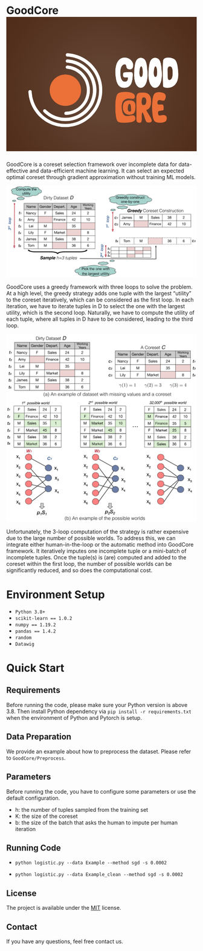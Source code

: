 # GoodCore <img src="./Img/logo.jpg">

GoodCore is a coreset selection framework over incomplete data for data-effective and data-efficient machine learning. It can select an expected optimal coreset through gradient approximation without training ML models.

<div align=center>
<img src="./Img/overview.png" width="700">
</div>

GoodCore uses a greedy framework with three loops to solve the problem. At a high level, the greedy strategy adds one tuple with the largest “utility” to the coreset iteratively, which can be considered as the first loop. In each iteration, we have to iterate tuples in D to select the one with the largest utility, which is the second loop. Naturally, we have to compute the utility of each tuple, where all tuples in D have to be considered, leading to the third loop. 


<div align=center>
<img src="./Img/pw.png" width="700">
</div>


Unfortunately, the 3-loop computation of the strategy is rather expensive due to the large number of possible worlds. To address this, we can integrate either human-in-the-loop or the automatic method into GoodCore framework. It iteratively imputes one incomplete tuple or a mini-batch of incomplete tuples. Once the tuple(s) is (are) computed and added to
the coreset within the first loop, the number of possible worlds can be significantly reduced, and so does the computational cost.


# Environment Setup

* `Python 3.8+`
* `scikit-learn == 1.0.2` 
* `numpy == 1.19.2`
* `pandas == 1.4.2`
* `random`
* `Datawig`


# Quick Start

## Requirements
Before running the code, please make sure your Python version is above 3.8. Then install Python dependency via `pip install -r requirements.txt` when the environment of Python and Pytorch is setup.


## Data Preparation
We provide an example about how to preprocess the dataset. Please refer to `GoodCore/Preprocess`.


## Parameters
Before running the code, you have to configure some parameters or use the default configuration.

* h: the number of tuples sampled from the training set
* K: the size of the coreset  
* b: the size of the batch that asks the human to impute per human iteration


## Running Code
- `python logistic.py --data Example --method sgd -s 0.0002`

- `python logistic.py --data Example_clean --method sgd -s 0.0002`



## License

The project is available under the [MIT](LICENSE) license.

## Contact
If you have any questions, feel free contact us.

